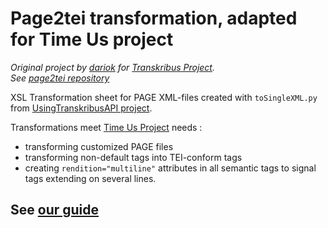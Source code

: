 # Page2tei transformation, adapted for Time Us project

*Original project by [dariok](https://github.com/dariok) for [Transkribus Project](https://transkribus.eu/Transkribus/).*  
*See [page2tei repository](https://github.com/dariok/page2tei)*  

XSL Transformation sheet for PAGE XML-files created with `toSingleXML.py` from [UsingTranskribusAPI project](https://github.com/alix-tz/UsingTranskribusAPI).  

Transformations meet [Time Us Project](http://timeusage.paris.inria.fr/mediawiki/index.php/Accueil) needs : 
- transforming customized PAGE files
- transforming non-default tags into TEI-conform tags
- creating `rendition="multiline"` attributes in all semantic tags to signal tags extending on several lines.

## See [our guide](https://github.com/alix-tz/page2tei_TimeUS/wiki/Guide)
